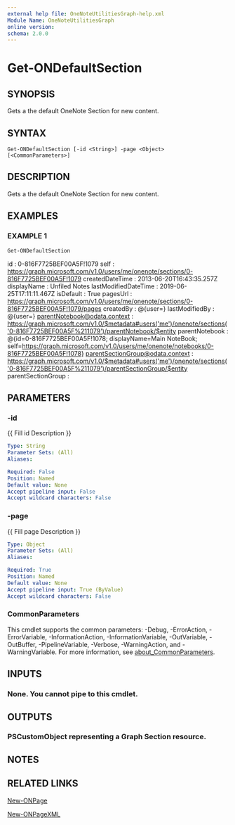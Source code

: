 ```yaml
---
external help file: OneNoteUtilitiesGraph-help.xml
Module Name: OneNoteUtilitiesGraph
online version:
schema: 2.0.0
---
```


# Get-ONDefaultSection

## SYNOPSIS
Gets a the default OneNote Section for new content.

## SYNTAX

```
Get-ONDefaultSection [-id <String>] -page <Object> [<CommonParameters>]
```

## DESCRIPTION
Gets a the default OneNote Section for new content.

## EXAMPLES

### EXAMPLE 1
```
Get-ONDefaultSection
```

id                               : 0-816F7725BEF00A5F!1079 self                             : https://graph.microsoft.com/v1.0/users/me/onenote/sections/0-816F7725BEF00A5F!1079 createdDateTime                  : 2013-06-20T16:43:35.257Z displayName                      : Unfiled Notes lastModifiedDateTime             : 2019-06-25T17:11:11.467Z isDefault                        : True pagesUrl                         : https://graph.microsoft.com/v1.0/users/me/onenote/sections/0-816F7725BEF00A5F!1079/pages createdBy                        : @{user=} lastModifiedBy                   : @{user=} parentNotebook@odata.context     : https://graph.microsoft.com/v1.0/$metadata#users('me')/onenote/sections('0-816F7725BEF00A5F%211079')/parentNotebook/$entity parentNotebook                   : @{id=0-816F7725BEF00A5F!1078; displayName=Main NoteBook; self=https://graph.microsoft.com/v1.0/users/me/onenote/notebooks/0-816F7725BEF00A5F!1078} parentSectionGroup@odata.context : https://graph.microsoft.com/v1.0/$metadata#users('me')/onenote/sections('0-816F7725BEF00A5F%211079')/parentSectionGroup/$entity parentSectionGroup               :

## PARAMETERS

### -id
{{ Fill id Description }}

```yaml
Type: String
Parameter Sets: (All)
Aliases:

Required: False
Position: Named
Default value: None
Accept pipeline input: False
Accept wildcard characters: False
```

### -page
{{ Fill page Description }}

```yaml
Type: Object
Parameter Sets: (All)
Aliases:

Required: True
Position: Named
Default value: None
Accept pipeline input: True (ByValue)
Accept wildcard characters: False
```

### CommonParameters
This cmdlet supports the common parameters: -Debug, -ErrorAction, -ErrorVariable, -InformationAction, -InformationVariable, -OutVariable, -OutBuffer, -PipelineVariable, -Verbose, -WarningAction, and -WarningVariable. For more information, see [about_CommonParameters](http://go.microsoft.com/fwlink/?LinkID=113216).

## INPUTS

### None. You cannot pipe to this cmdlet.
## OUTPUTS

### PSCustomObject representing a Graph Section resource.
## NOTES

## RELATED LINKS

[New-ONPage]()

[New-ONPageXML]()

